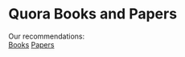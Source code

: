 # Quora Books and Papers

Our recommendations: <br>
[Books](https://github.com/argoopjmc/QuoraBooks/blob/master/Books.md)
[Papers](https://github.com/argoopjmc/QuoraBooks/blob/master/Papers.md)
